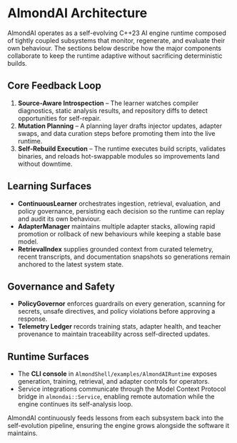 # AlmondAI Architecture

AlmondAI operates as a self-evolving C++23 AI engine runtime composed of tightly
coupled subsystems that monitor, regenerate, and evaluate their own behaviour.
The sections below describe how the major components collaborate to keep the
runtime adaptive without sacrificing deterministic builds.

## Core Feedback Loop

1. **Source-Aware Introspection** – The learner watches compiler diagnostics,
   static analysis results, and repository diffs to detect opportunities for
   self-repair.
2. **Mutation Planning** – A planning layer drafts injector updates, adapter
   swaps, and data curation steps before promoting them into the live runtime.
3. **Self-Rebuild Execution** – The runtime executes build scripts, validates
   binaries, and reloads hot-swappable modules so improvements land without
   downtime.

## Learning Surfaces

- **ContinuousLearner** orchestrates ingestion, retrieval, evaluation, and
  policy governance, persisting each decision so the runtime can replay and
  audit its own behaviour.
- **AdapterManager** maintains multiple adapter stacks, allowing rapid
  promotion or rollback of new behaviours while keeping a stable base model.
- **RetrievalIndex** supplies grounded context from curated telemetry, recent
  transcripts, and documentation snapshots so generations remain anchored to the
  latest system state.

## Governance and Safety

- **PolicyGovernor** enforces guardrails on every generation, scanning for
  secrets, unsafe directives, and policy violations before approving a response.
- **Telemetry Ledger** records training stats, adapter health, and teacher
  provenance to maintain traceability across self-directed updates.

## Runtime Surfaces

- The **CLI console** in `AlmondShell/examples/AlmondAIRuntime` exposes
  generation, training, retrieval, and adapter controls for operators.
- Service integrations communicate through the Model Context Protocol bridge in
  `almondai::Service`, enabling remote automation while the engine continues its
  self-analysis loop.

AlmondAI continuously feeds lessons from each subsystem back into the
self-evolution pipeline, ensuring the engine grows alongside the software it
maintains.

